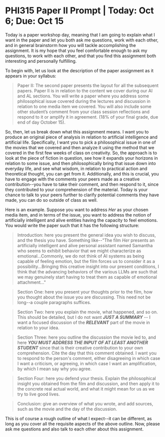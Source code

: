 # PHI315 Paper II Prompt | Today: Oct 6; Due: Oct 15 

Today is a paper workshop day, meaning that I am going to explain what I want in the paper and let you both ask me questions, work with each other, and in general brainstorm how you will tackle accomplishing the assignment. It is my hope that you feel comfortable enough to ask my questions, to work with each other, and that you find this assignment both interesting and personally fulfilling. 

To begin with, let us look at the description of the paper assignment as it appears in your syllabus: 

> Paper II: The second paper presents the layout for all the subsequent papers. Paper II is in relation to the content we cover during our AI and AL sections. You will write a paper where you address some philosophical issue covered during the lectures and discussion in relation to one media item we covered. You will also include some other student’s comment from your class session reflections and respond to it or amplify it in agreement. (18% of your final grade, due end of day October 15).

So, then, let us break down what this assignment means. I want you to produce an original piece of analysis in relation to artificial intelligence and artificial life. Specifically, I want you to pick a philosophical issue in one of the movies that we covered and then analyze it using the method that we covered in the first few weeks of class on creativity. So, the approach is to look at the piece of fiction in question, see how it expands your horizons in relation to some issue, and then philosophically bring that issue down into everyday life, and see what wisdom, in relation to practical action and theoretical thought, you can get from it. Additionally, and this is crucial, you have to engage with the comments your peers made as a creative contribution--you have to take their comment, and then respond to it, since they contributed to your comprehension of the material. Today is your chance to talk to your peers further to clarify potential comments they have made, you can do so outside of class as well. 

Here is an example. Suppose you want to address *Her* as your chosen media item, and in terms of the issue, you want to address the notion of artificially intelligent and alive entities having the capacity to feel emotions. You would write the paper such that it has the following structure: 

> Introduction: here you present the general idea you wish to discuss, and the thesis you have. Something like--"The film *Her* presents an artificially intelligent and alive personal assistant named Samantha who seems to exhibit behavior that we might characterize as emotional...Commonly, we do not think of AI systems as being capable of feeling emotion, but the film forces us to consider it as a possibility...Bringing this creative insight into our present conditions, I think that the advancing behaviors of the various LLMs are such that we may genuinely start having to treat them as capable of emotional attachment..." 

> Section One: here you present your thoughts prior to the film, how you thought about the issue you are discussing. This need not be long--a couple paragraphs suffices. 

> Section Two: here you explain the movie, what happened, and so on. This should be detailed, but I do not want ***JUST A SUMMARY*** -- I want a focused discussion of the ***RELEVANT*** part of the movie in relation to your idea. 

> Section Three: here you outline the discussion the movie led to, and here ***YOU MUST ADDRESS THE INPUT OF AT LEAST ANOTHER STUDENT*** since that is their creative contribution to your own comprehension. Cite the day that this comment obtained. I want you to respond to the person's comment, either disagreeing in which case I want a criticism, or agreeing, in which case I want an amplification, by which I mean say why you agree. 

> Section Four: here you defend your thesis. Explain the philosophical insight you obtained from the film and discussion, and then apply it to the concrete real actual world, and what it might mean for us as we try to live good lives. 

> Conclusion: give an overview of what you wrote, and add sources, such as the movie and the day of the discussion. 

This is of course a rough outline of what I expect--it can be different, as long as you cover all the requisite aspects of the above outline. Now, please ask me questions and also talk to each other about this assignment. 